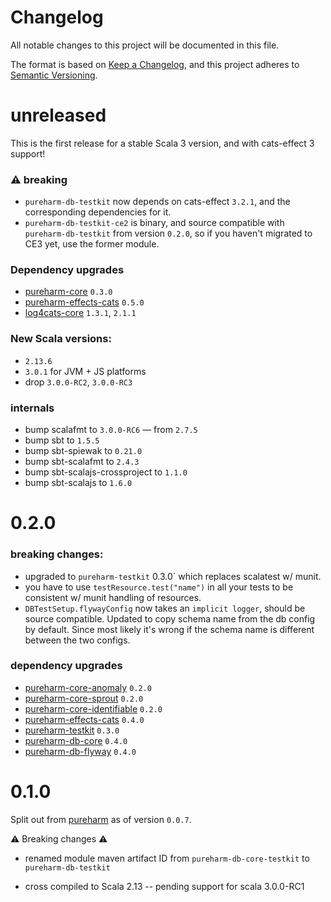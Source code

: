 # Changelog

All notable changes to this project will be documented in this file.

The format is based on [Keep a Changelog](https://keepachangelog.com/en/1.0.0/),
and this project adheres to [Semantic Versioning](https://semver.org/spec/v2.0.0.html).

# unreleased


This is the first release for a stable Scala 3 version, and with cats-effect 3 support!

### :warning: breaking
- `pureharm-db-testkit` now depends on cats-effect `3.2.1`, and the corresponding dependencies for it.
- `pureharm-db-testkit-ce2` is binary, and source compatible with `pureharm-db-testkit` from version `0.2.0`, so if you haven't migrated to CE3 yet, use the former module.

### Dependency upgrades
- [pureharm-core](https://github.com/busymachines/pureharm-core/releases) `0.3.0`
- [pureharm-effects-cats](https://github.com/busymachines/pureharm-effects-cats/releases) `0.5.0`
- [log4cats-core](https://github.com/typelevel/log4cats/releases) `1.3.1`, `2.1.1`

### New Scala versions:
- `2.13.6`
- `3.0.1` for JVM + JS platforms
- drop `3.0.0-RC2`, `3.0.0-RC3`

### internals
- bump scalafmt to `3.0.0-RC6` — from `2.7.5`
- bump sbt to `1.5.5`
- bump sbt-spiewak to `0.21.0`
- bump sbt-scalafmt to `2.4.3`
- bump sbt-scalajs-crossproject to `1.1.0`
- bump sbt-scalajs to `1.6.0`

# 0.2.0

### breaking changes:

- upgraded to `pureharm-testkit` 0.3.0` which replaces scalatest w/ munit.
- you have to use `testResource.test("name")` in all your tests to be consistent w/ munit handling of resources.
- `DBTestSetup.flywayConfig` now takes an `implicit logger`, should be source compatible. Updated to copy schema name from the db config by default. Since most likely it's wrong if the schema name is different between the two configs.

### dependency upgrades

- [pureharm-core-anomaly](https://github.com/busymachines/pureharm-core/releases) `0.2.0`
- [pureharm-core-sprout](https://github.com/busymachines/pureharm-core/releases) `0.2.0`
- [pureharm-core-identifiable](https://github.com/busymachines/pureharm-core/releases) `0.2.0`
- [pureharm-effects-cats](https://github.com/busymachines/pureharm-effects-cats/releases) `0.4.0`
- [pureharm-testkit](https://github.com/busymachines/pureharm-testkit/releases) `0.3.0`
- [pureharm-db-core](https://github.com/busymachines/pureharm-db-core/releases) `0.4.0`
- [pureharm-db-flyway](https://github.com/busymachines/pureharm-db-flyway/releases) `0.4.0`

# 0.1.0

Split out from [pureharm](https://github.com/busymachines/pureharm) as of version `0.0.7`.

:warning: Breaking changes :warning:

- renamed module maven artifact ID from `pureharm-db-core-testkit` to `pureharm-db-testkit`

- cross compiled to Scala 2.13 -- pending support for scala 3.0.0-RC1
